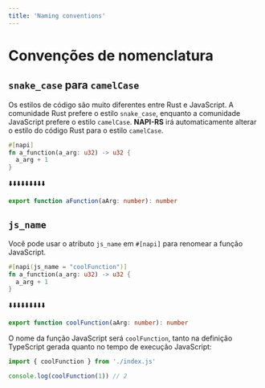 ```yaml
---
title: 'Naming conventions'
---
```


# Convenções de nomenclatura

## `snake_case` para `camelCase`

Os estilos de código são muito diferentes entre Rust e JavaScript. A comunidade Rust prefere o estilo `snake_case`, enquanto a comunidade JavaScript prefere o estilo `camelCase`. **NAPI-RS** irá automaticamente alterar o estilo do código Rust para o estilo `camelCase`.

```rust filename="lib.rs"
#[napi]
fn a_function(a_arg: u32) -> u32 {
  a_arg + 1
}
```

⬇️⬇️⬇️⬇️⬇️⬇️⬇️⬇️⬇️

```ts filename="index.d.ts"
export function aFunction(aArg: number): number
```

## `js_name`

Você pode usar o atributo `js_name` em `#[napi]` para renomear a função JavaScript.

```rust {1} filename="lib.rs"
#[napi(js_name = "coolFunction")]
fn a_function(a_arg: u32) -> u32 {
  a_arg + 1
}
```

⬇️⬇️⬇️⬇️⬇️⬇️⬇️⬇️⬇️

```ts filename="index.d.ts"
export function coolFunction(aArg: number): number
```

O nome da função JavaScript será `coolFunction`, tanto na definição TypeScript gerada quanto no tempo de execução JavaScript:

```js {1} filename="test.mjs"
import { coolFunction } from './index.js'

console.log(coolFunction(1)) // 2
```
